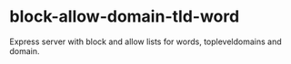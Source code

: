 # block-allow-domain-tld-word

Express server with block and allow lists for words, topleveldomains and domain.